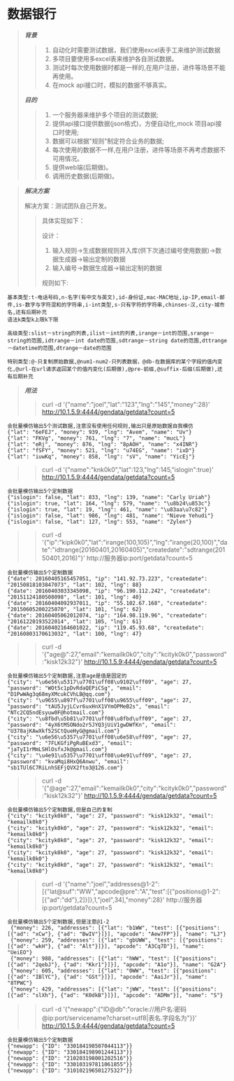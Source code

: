 # 数据银行 #
>
> ***背景***
>>
>>  1. 自动化时需要测试数据，我们使用excel表手工来维护测试数据
>>  2. 多项目要使用多excel表来维护各自测试数据。
>>  3. 测试时每次使用数据时都是一样的,在用户注册，进件等场景不能再使用。
>>  4. 在mock api接口时，模拟的数据不够真实。
>>
>
> ***目的***
>>
>>  1. 一个服务器来维护多个项目的测试数据;
>>  2. 提供api接口提供数据(json格式)，方便自动化,mock 项目api接口时使用;
>>  3. 数据可以根据"规则"制定符合业务的数据;
>>  4. 每次使用的数据不一样,在用户注册，进件等场景不再考虑数据不可用情况。
>>  5. 提供web端(后期做)。
>>  6. 调用历史数据(后期做)。
>>
>

>
> ***解决方案***
>
>  解决方案：测试团队自己开发。
>>  具体实现如下：
>>
>>  设计：
>>  1. 输入规则->生成数据规则并入库(供下次通过编号使用数据)->数据生成器->输出定制的数据
>>  2. 输入编号->数据生成器->输出定制的数据
>>  
>>  规则如下:
>>
```
基本类型:t-电话号码,n-名字(有中文与英文),id-身份证,mac-MAC地址,ip-IP,email-邮件,is-数字与字符混和的字符串,i-int类型,s-只有字符的字符串,chinses-汉,city-城市名,还有后期补充
语法k类型k上限k下限
```
```
高级类型:slist－string的列表,ilist－int的列表,irange－int的范围,srange－string的范围,idtrange－int date的范围,sdtrange－string date的范围,dttrange－datetime的范围,dtrange－date的范围
```
```
特别类型:@-只复制原始数据,@num1-num2-只列表数据，@db-在数据库的某个字段的值内变化,@url-在url请求返回某个的值内变化(后期做),@pre-前缀,@suffix-后缀(后期做),还有后期补充
```
>>
> 
>  ***用法***
>>  curl -d '{"name":"joel","lat":"123","lng":"145","money":28}' http://10.1.5.9:4444/gendata/getdata?count=5
```
会批量模仿输出5个测试数据,注意没有使用任何规则,输出只是原始数据自我模仿
{"lat": "6eFEJ", "money": 939, "lng": "Avem", "name": "Uv"}
{"lat": "FKVg", "money": 761, "lng": "7", "name": "mucL"}
{"lat": "eRj", "money": 876, "lng": "8pAOH", "name": "x4INR"}
{"lat": "fSFY", "money": 521, "lng": "u74EG", "name": "ixD"}
{"lat": "iuwKq", "money": 858, "lng": "sV", "name": "YicEj"}
```
>>
>>  curl -d '{"name":"knk0k0","lat":123,"lng":145,"islogin":true}' http://10.1.5.9:4444/gendata/getdata?count=5
```
会批量模仿输出5个定制数据
{"islogin": false, "lat": 833, "lng": 139, "name": "Carly Uriah"}
{"islogin": true, "lat": 164, "lng": 579, "name": "\u8b24\u853c"}
{"islogin": true, "lat": 19, "lng": 461, "name": "\u83aa\u7c82"}
{"islogin": false, "lat": 986, "lng": 481, "name": "Nieve Yehudi"}
{"islogin": false, "lat": 127, "lng": 553, "name": "Zylen"}
```
>>
>>  curl -d '{"ip":"kipk0k0","lat":"irange(100,105)","lng":"irange(20,100)","date":"idtrange(20160401,20160405)","createdate":"sdtrange(20150401,2016)"}' http://服务器ip:port/getdata?count=5
```
会批量模仿输出5个定制数据
{"date": 20160405165457051, "ip": "141.92.73.223", "createdate": "20150818103847073", "lat": 102, "lng": 88}
{"date": 20160403033345098, "ip": "96.190.112.242", "createdate": "20151124180508098", "lat": 101, "lng": 40}
{"date": 20160404092937011, "ip": "55.102.67.168", "createdate": "20150605200225070", "lat": 101, "lng": 62}
{"date": 20160405062012074, "ip": "164.98.119.96", "createdate": "20161220193522014", "lat": 105, "lng": 61}
{"date": 20160402164601022, "ip": "119.45.93.68", "createdate": "20160803170613032", "lat": 100, "lng": 47}
```
>>
>>  curl -d '{"age@":27,"email":"kemailk0k0","city":"kcityk0k0","password":"kisk12k32"}' http://10.1.5.9:4444/gendata/getdata?count=5
```
会批量模仿输出5个定制数据,注意age是值是固定的
{"city": "\u6e56\u5317\u7701\uff08\u9102\uff09", "age": 27, "password": "WOt5c1pDvRdaQEPiCSg", "email": "D1PwWAg3q68myXMcukCVhLB@qq.com"}
{"city": "\u9655\u897f\u7701\uff08\u9655\uff09", "age": 27, "password": "tAU5JyjLCvr6uxHnX1VYmOPMeB2s", "email": "NTc2CQ5ndEsyuw0F@hotmail.com"}
{"city": "\u8fbd\u5b81\u7701\uff08\u8fbd\uff09", "age": 27, "password": "4yX6tMSONdo2r5JYQ3jUiV1gwDWfKn", "email": "U378ajKAwXkf52SCtQueHyG@gmail.com"}
{"city": "\u6e56\u5357\u7701\uff08\u6e58\uff09", "age": 27, "password": "7FLKGfiPgRuBExd3", "email": "jaTyI1rMmLSHlOsfxJk@gmail.com"}
{"city": "\u4e91\u5357\u7701\uff08\u4e91\uff09", "age": 27, "password": "kvaMqi8HxQ6Anwu", "email": "sb1TUl6C7RiLnhSEFjQVX2fto3@126.com"}
```
>>
>>  curl -d '{"@age":27,"email":"kemailk0k0","city":"kcityk0k0","password":"kisk12k32"}' http://10.1.5.9:4444/gendata/getdata?count=5
```
会批量模仿输出5个定制数据,但是自己的复制
{"city": "kcityk0k0", "age": 27, "password": "kisk12k32", "email": "kemailk0k0"}
{"city": "kcityk0k0", "age": 27, "password": "kisk12k32", "email": "kemailk0k0"}
{"city": "kcityk0k0", "age": 27, "password": "kisk12k32", "email": "kemailk0k0"}
{"city": "kcityk0k0", "age": 27, "password": "kisk12k32", "email": "kemailk0k0"}
{"city": "kcityk0k0", "age": 27, "password": "kisk12k32", "email": "kemailk0k0"}
```

>>
>>  curl -d '{"name":"joel","addresses@1-2":[{"lat@suf":"WW","apcode@pre":"A","test":[{"positions@1-2":[{"ad":"dd"},2]}]},1,"joel",34],"money":28}' http://服务器ip:port/getdata?count=5
```
会批量模仿输出5个定制数据,但是注意@1-2
 {"money": 226, "addresses": [{"lat": "b1WW", "test": [{"positions": [{"ad": "xCw"}, {"ad": "BwIV"}]}], "apcode": "Aew7FP"}], "name": "LJ"}
 {"money": 259, "addresses": [{"lat": "gbUWW", "test": [{"positions": [{"ad": "wkH"}, {"ad": "Alt"}]}], "apcode": "A3Cq7D"}], "name": "UeiEO"}
 {"money": 988, "addresses": [{"lat": "hWW", "test": [{"positions": [{"ad": "2qebJ"}, {"ad": "Kkr1"}]}], "apcode": "A1o"}], "name": "G2A"}
 {"money": 605, "addresses": [{"lat": "0WW", "test": [{"positions": [{"ad": "IBlYC"}, {"ad": "GSt"}]}], "apcode": "AaiJr"}], "name": "8TPWC"}
 {"money": 429, "addresses": [{"lat": "jWW", "test": [{"positions": [{"ad": "slXh"}, {"ad": "K0dkB"}]}], "apcode": "ADMm"}], "name": "S"}
```

>>
>>  curl -d '{"newapp":{"ID@db":"oracle://用户名:密码@ip:port/servicename?charset=utf8|表名.字段名为"}}' http://10.1.5.9:4444/gendata/getdata?count=5
```
会批量模仿输出5个定制数据
{"newapp": {"ID": "330184198507044113"}}
{"newapp": {"ID": "330184198901244113"}}
{"newapp": {"ID": "210203198001202516"}}
{"newapp": {"ID": "330103197811061855"}}
{"newapp": {"ID": "310102196501275327"}}
```
